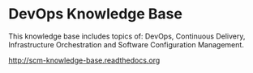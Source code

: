 DevOps Knowledge Base
=====================

This knowledge base includes topics of: DevOps, Continuous Delivery, Infrastructure Orchestration and Software Configuration Management.

http://scm-knowledge-base.readthedocs.org


